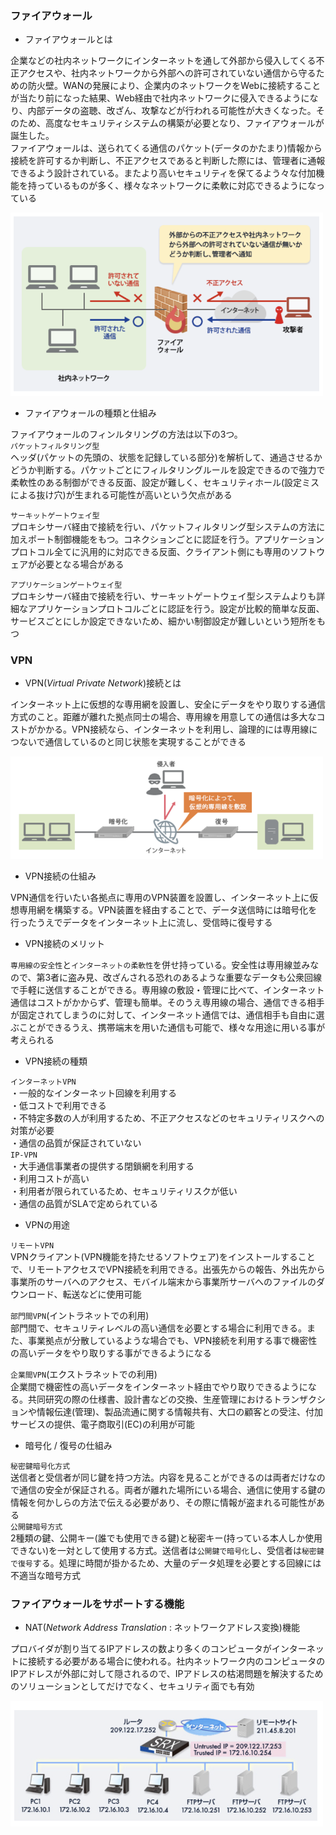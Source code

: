 ### ファイアウォール

- ファイアウォールとは

企業などの社内ネットワークにインターネットを通して外部から侵入してくる不正アクセスや、社内ネットワークから外部への許可されていない通信から守るための防火壁。WANの発展により、企業内のネットワークをWebに接続することが当たり前になった結果、Ｗeb経由で社内ネットワークに侵入できるようになり、内部データの盗聴、改ざん、攻撃などが行われる可能性が大きくなった。そのため、高度なセキュリティシステムの構築が必要となり、ファイアウォールが誕生した。  
ファイアウォールは、送られてくる通信のパケット(データのかたまり)情報から接続を許可するか判断し、不正アクセスであると判断した際には、管理者に通報できるよう設計されている。またより高いセキュリティを保てるよう々な付加機能を持っているものが多く、様々なネットワークに柔軟に対応できるようになっている

<img width="500" alt="" src="./images/firewall.png">

- ファイアウォールの種類と仕組み

ファイアウォールのフィンルタリングの方法は以下の3つ。  
`パケットフィルタリング型`  
ヘッダ(パケットの先頭の、状態を記録している部分)を解析して、通過させるかどうか判断する。パケットごとにフィルタリングルールを設定できるので強力で柔軟性のある制御ができる反面、設定が難しく、セキュリティホール(設定ミスによる抜け穴)が生まれる可能性が高いという欠点がある

`サーキットゲートウェイ型`  
プロキシサーバ経由で接続を行い、パケットフィルタリング型システムの方法に加えポート制御機能をもつ。コネクションごとに認証を行う。アプリケーションプロトコル全てに汎用的に対応できる反面、クライアント側にも専用のソフトウェアが必要となる場合がある

`アプリケーションゲートウェイ型`  
プロキシサーバ経由で接続を行い、サーキットゲートウェイ型システムよりも詳細なアプリケーションプロトコルごとに認証を行う。設定が比較的簡単な反面、サービスごとにしか設定できないため、細かい制御設定が難しいという短所をもつ

### VPN

- VPN(*Virtual Private Network*)接続とは

インターネット上に仮想的な専用網を設置し、安全にデータをやり取りする通信方式のこと。距離が離れた拠点同士の場合、専用線を用意しての通信は多大なコストがかかる。VPN接続なら、インターネットを利用し、論理的には専用線につないで通信しているのと同じ状態を実現することができる

<img width="500" alt="" src="./images/VPN.png">

- VPN接続の仕組み

VPN通信を行いたい各拠点に専用のVPN装置を設置し、インターネット上に仮想専用網を構築する。VPN装置を経由することで、データ送信時には暗号化を行ったうえでデータをインターネット上に流し、受信時に復号する

- VPN接続のメリット

`専用線の安全性`と`インターネットの柔軟性`を併せ持っている。安全性は専用線並みなので、第3者に盗み見、改ざんされる恐れのあるような重要なデータも公衆回線で手軽に送信することができる。専用線の敷設・管理に比べて、インターネット通信はコストがかからず、管理も簡単。そのうえ専用線の場合、通信できる相手が固定されてしまうのに対して、インターネット通信では、通信相手も自由に選ぶことができるうえ、携帯端末を用いた通信も可能で、様々な用途に用いる事が考えられる

- VPN接続の種類

`インターネットVPN`  
・一般的なインターネット回線を利用する  
・低コストで利用できる  
・不特定多数の人が利用するため、不正アクセスなどのセキュリティリスクへの対策が必要  
・通信の品質が保証されていない  
`IP-VPN`  
・大手通信事業者の提供する閉鎖網を利用する  
・利用コストが高い  
・利用者が限られているため、セキュリティリスクが低い  
・通信の品質がSLAで定められている

- VPNの用途

`リモートVPN`  
VPNクライアント(VPN機能を持たせるソフトウェア)をインストールすることで、リモートアクセスでVPN接続を利用できる。出張先からの報告、外出先から事業所のサーバへのアクセス、モバイル端末から事業所サーバへのファイルのダウンロード、転送などに使用可能

`部門間VPN`(イントラネットでの利用)  
部門間で、セキュリティレベルの高い通信を必要とする場合に利用できる。また、事業拠点が分散しているような場合でも、VPN接続を利用する事で機密性の高いデータをやり取りする事ができるようになる

`企業間VPN`(エクストラネットでの利用)  
企業間で機密性の高いデータをインターネット経由でやり取りできるようになる。共同研究の際の仕様書、設計書などの交換、生産管理におけるトランザクションや情報伝達(管理)、製品流通に関する情報共有、大口の顧客との受注、付加サービスの提供、電子商取引(EC)の利用が可能

- 暗号化 / 復号の仕組み

`秘密鍵暗号化方式`  
送信者と受信者が同じ鍵を持つ方法。内容を見ることができるのは両者だけなので通信の安全が保証される。両者が離れた場所にいる場合、通信に使用する鍵の情報を何かしらの方法で伝える必要があり、その際に情報が盗まれる可能性がある  
`公開鍵暗号方式`  
2種類の鍵、公開キー(誰でも使用できる鍵)と秘密キー(持っている本人しか使用できない)を一対として使用する方式。送信者は`公開鍵で暗号化`し、受信者は`秘密鍵で復号`する。処理に時間が掛かるため、大量のデータ処理を必要とする回線には不適当な暗号方式

### ファイアウォールをサポートする機能

- NAT(*Network Address Translation* : ネットワークアドレス変換)機能

プロバイダが割り当てるIPアドレスの数より多くのコンピュータがインターネットに接続する必要がある場合に使われる。社内ネットワーク内のコンピュータのIPアドレスが外部に対して隠されるので、IPアドレスの枯渇問題を解決するためのソリューションとしてだけでなく、セキュリティ面でも有効

<img width="500" alt="" src="./images/NAT.png">

